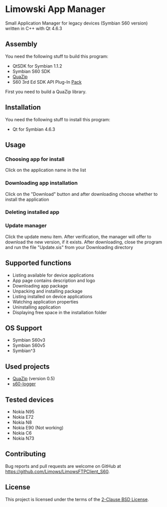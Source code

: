 # Limowski App Manager

Small Application Manager for legacy devices (Symbian S60 version) written in C++ with Qt 4.6.3

## Assembly

You need the following stuff to build this program:

 - QtSDK for Symbian 1.1.2
 - Symbian S60 SDK
 - [QuaZip]
 - S60 3rd Ed SDK API Plug-In [Pack]

First you need to build a QuaZip library.
 
## Installation

You need the following stuff to install this program:

 - Qt for Symbian 4.6.3

## Usage

### Choosing app for install

 Click on the application name in the list
 
### Downloading app installation

 Click on the "Download" button and after downloading choose whether to install the application
 
### Deleting installed app

### Update manager

 Click the update menu item. 
 After verification, the manager will offer to download the new version, if it exists.
 After downloading, close the program and run the file "Update.sis" from your Downloading directory

## Supported functions

 - Listing available for device applications
 - App page contains description and logo
 - Downloading app package
 - Unpacking and installing package
 - Listing installed on device applications
 - Watching application properties
 - Uninstalling application
 - Displaying free space in the installation folder
 
## OS Support

 - Symbian S60v3
 - Symbian S60v5
 - Symbian^3
 
## Used projects

 - [QuaZip] (version 0.5)
 - [s60-logger]

## Tested devices

 - Nokia N95
 - Nokia E72
 - Nokia N8
 - Nokia E90 (Not working)
 - Nokia C6
 - Nokia N73

## Contributing

Bug reports and pull requests are welcome on GitHub at https://github.com/Limows/LimowsFTPClient_S60.

## License

This project is licensed under the terms of the [2-Clause BSD License](https://opensource.org/licenses/BSD-2-Clause).


[QuaZip]: https://github.com/stachenov/quazip/tree/936844eb691491f7a9cbfd842a4326b9d384441f
[Pack]: https://mega.nz/#!mhEjlBKJ!pKUWIST8yH55kvJT-gVNxN6JTWsi4cRjhzNm1Si46pA
[s60-logger]: https://github.com/artem78/s60-logger
